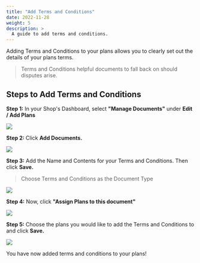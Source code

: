 ```yaml
---
title: "Add Terms and Conditions"
date: 2022-11-28
weight: 5
description: >
  A guide to add terms and conditions.
---
```


Adding Terms and Conditions to your plans allows you to clearly set out the details of your plans terms. 

> Terms and Conditions helpful documents to fall back on should disputes arise.

## Steps to Add Terms and Conditions

**Step 1:** In your Shop's Dashboard, select **"Manage Documents"** under **Edit / Add Plans**

![](https://subscribie.co.uk/blog/content/images/size/w1000/2022/11/image-130.png)

**Step 2:** Click **Add Documents.**

![](https://subscribie.co.uk/blog/content/images/size/w1000/2022/11/image-131.png)

**Step 3:** Add the Name and Contents for your Terms and Conditions. Then click **Save.**

> Choose Terms and Conditions as the Document Type 

![](https://subscribie.co.uk/blog/content/images/size/w1000/2022/11/image-132.png)

**Step 4:** Now, click **"Assign Plans to this document"**

![](https://subscribie.co.uk/blog/content/images/size/w1000/2022/11/image-134.png)

**Step 5:** Choose the plans you would like to add the Terms and Conditions to and click **Save.**

![](https://subscribie.co.uk/blog/content/images/size/w1000/2022/11/image-135.png)

You have now added terms and conditions to your plans!